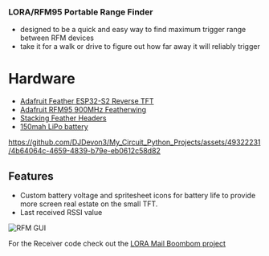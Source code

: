 ### LORA/RFM95 Portable Range Finder
- designed to be a quick and easy way to find maximum trigger range between RFM devices
- take it for a walk or drive to figure out how far away it will reliably trigger

# Hardware
- [Adafruit Feather ESP32-S2 Reverse TFT](https://www.adafruit.com/product/5345)
- [Adafruit RFM95 900MHz Featherwing](https://www.adafruit.com/product/3231)
- [Stacking Feather Headers](https://www.adafruit.com/product/2830)
- [150mah LiPo battery](https://www.adafruit.com/product/1317)

https://github.com/DJDevon3/My_Circuit_Python_Projects/assets/49322231/4b64064c-4659-4839-b79e-eb0612c58d82

## Features
- Custom battery voltage and spritesheet icons for battery life to provide more screen real estate on the small TFT.
- Last received RSSI value

![RFM GUI](https://github.com/DJDevon3/My_Circuit_Python_Projects/assets/49322231/bce0500b-7654-4471-8302-f9506446cfdb)

For the Receiver code check out the [LORA Mail Boombom project](https://github.com/DJDevon3/My_Circuit_Python_Projects/tree/main/Multi-Board%20Projects/LORA%20Mail%20Boombox)
